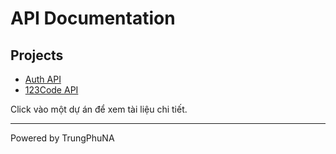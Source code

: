 # API Documentation

## Projects

- [Auth API](./auth.md)
- [123Code API](./123code.md)

Click vào một dự án để xem tài liệu chi tiết.

---
Powered by TrungPhuNA
